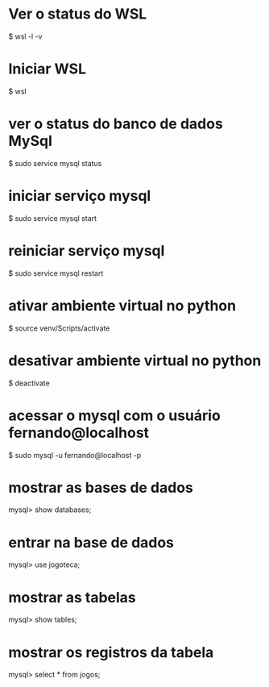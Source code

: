 # Ver o status do WSL
$ wsl -l -v

# Iniciar WSL
$ wsl

# ver o status do banco de dados MySql
$ sudo service mysql status

# iniciar serviço mysql
$ sudo service mysql start

# reiniciar serviço mysql
$ sudo service mysql restart

# ativar ambiente virtual no python
$ source venv/Scripts/activate

# desativar ambiente virtual no python
$ deactivate

# acessar o mysql com o usuário fernando@localhost
$ sudo mysql -u fernando@localhost -p

# mostrar as bases de dados
mysql> show databases;

# entrar na base de dados <jogoteca>
mysql> use jogoteca;

# mostrar as tabelas
mysql> show tables;

# mostrar os registros da tabela <jogos>
mysql> select * from jogos;